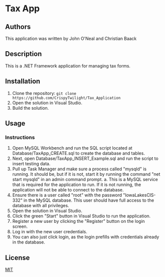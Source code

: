 # Tax App

## Authors
This application was written by John O'Neal and Christian Baack

## Description

This is a .NET Framework application for managing tax forms.

## Installation

1. Clone the repository: `git clone https://github.com/CrispyTwilight/Tax_Application`
2. Open the solution in Visual Studio.
3. Build the solution.

## Usage

### Instructions
1. Open MySQL Workbench and run the SQL script located at Database/TaxApp_CREATE.sql to create the database and tables.
2. Next, open Database/TaxApp_lNSERT_Example.sql and run the script to insert testing data.
3. Pull up Task Manager and make sure a process called "mysqld" is running. It should be, but if it is not, start it by running the command "net start mysqld" in an admin command prompt.
	a. This is a MySQL service that is required for the application to run. If it is not running, the application will not be able to connect to the database.
4. Ensure there is a user called "root" with the password "IowaLakesCIS-332" in the MySQL database. This user should have full access to the database with all privileges.
5. Open the solution in Visual Studio.
6. Click the green "Start" button in Visual Studio to run the application.		
7. Register a new user by clicking the "Register" button on the login screen.
9. Log in with the new user credentials.
10. You can also just click login, as the login prefills with credentials already in the database.

## License

[MIT](https://choosealicense.com/licenses/mit/)
